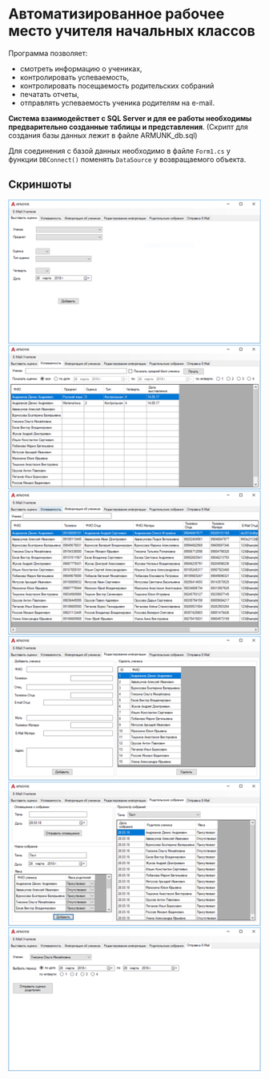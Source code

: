 # Автоматизированное рабочее место учителя начальных классов

Программа позволяет:
* смотреть информацию о учениках,
* контролировать успеваемость, 
* контролировать посещаемость родительских собраний
* печатать отчеты,
* отправлять успеваемость ученика родителям на e-mail.

**Система взаимодействет с SQL Server и для ее работы необходимы предварительно созданные таблицы и представления**.
(Скрипт для создания базы данных лежит в файле ARMUNK_db.sql)

Для соединения с базой данных необходимо в файле `Form1.cs` у функции `DBConnect()` поменять `DataSource` у возвращаемого объекта.

## Скриншоты

![1](https://github.com/MrDiz2112/ARMUNK/blob/master/wiki/1.PNG)
![2](https://github.com/MrDiz2112/ARMUNK/blob/master/wiki/2.PNG)
![3](https://github.com/MrDiz2112/ARMUNK/blob/master/wiki/3.PNG)
![4](https://github.com/MrDiz2112/ARMUNK/blob/master/wiki/4.PNG)
![5](https://github.com/MrDiz2112/ARMUNK/blob/master/wiki/5.PNG)
![6](https://github.com/MrDiz2112/ARMUNK/blob/master/wiki/6.PNG)

